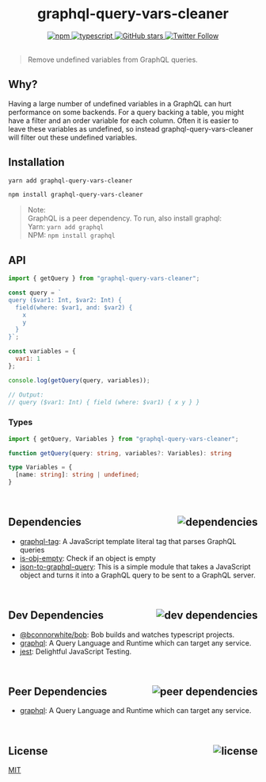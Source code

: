 <div align="center">
  <h1>graphql-query-vars-cleaner</h1>
  <a href="https://npmjs.com/package/graphql-query-vars-cleaner">
    <img alt="npm" src="https://img.shields.io/npm/v/graphql-query-vars-cleaner.svg">
  </a>
  <a href="https://github.com/bconnorwhite/graphql-query-vars-cleaner">
    <img alt="typescript" src="https://img.shields.io/github/languages/top/bconnorwhite/graphql-query-vars-cleaner.svg">
  </a>
  <a href="https://github.com/bconnorwhite/graphql-query-vars-cleaner">
    <img alt="GitHub stars" src="https://img.shields.io/github/stars/bconnorwhite/graphql-query-vars-cleaner?label=Stars%20Appreciated%21&style=social">
  </a>
  <a href="https://twitter.com/bconnorwhite">
    <img alt="Twitter Follow" src="https://img.shields.io/twitter/follow/bconnorwhite.svg?label=%40bconnorwhite&style=social">
  </a>
</div>

<br />

> Remove undefined variables from GraphQL queries.

## Why?

Having a large number of undefined variables in a GraphQL can hurt performance on some backends.
For a query backing a table, you might have a filter and an order variable for each column.
Often it is easier to leave these variables as undefined, so instead graphql-query-vars-cleaner will filter out these undefined variables.

## Installation

```bash
yarn add graphql-query-vars-cleaner
```

```bash
npm install graphql-query-vars-cleaner
```

> Note:  
> GraphQL is a peer dependency. To run, also install graphql:  
> Yarn: `yarn add graphql`  
> NPM: `npm install graphql`  

## API

```js
import { getQuery } from "graphql-query-vars-cleaner";

const query = `
query ($var1: Int, $var2: Int) {
  field(where: $var1, and: $var2) {
    x
    y
  }
}`;

const variables = {
  var1: 1
};

console.log(getQuery(query, variables));

// Output:
// query ($var1: Int) { field (where: $var1) { x y } }

```

### Types
```ts
import { getQuery, Variables } from "graphql-query-vars-cleaner";

function getQuery(query: string, variables?: Variables): string

type Variables = {
  [name: string]: string | undefined;
}
```

<br />

<h2>Dependencies<img align="right" alt="dependencies" src="https://img.shields.io/david/bconnorwhite/graphql-query-vars-cleaner.svg"></h2>

- [graphql-tag](https://npmjs.com/package/graphql-tag): A JavaScript template literal tag that parses GraphQL queries
- [is-obj-empty](https://npmjs.com/package/is-obj-empty): Check if an object is empty
- [json-to-graphql-query](https://npmjs.com/package/json-to-graphql-query): This is a simple module that takes a JavaScript object and turns it into a GraphQL query to be sent to a GraphQL server.

<br />

<h2>Dev Dependencies<img align="right" alt="dev dependencies" src="https://img.shields.io/david/dev/bconnorwhite/graphql-query-vars-cleaner.svg"></h2>

- [@bconnorwhite/bob](https://npmjs.com/package/@bconnorwhite/bob): Bob builds and watches typescript projects.
- [graphql](https://npmjs.com/package/graphql): A Query Language and Runtime which can target any service.
- [jest](https://npmjs.com/package/jest): Delightful JavaScript Testing.

<br />

<h2>Peer Dependencies<img align="right" alt="peer dependencies" src="https://img.shields.io/david/peer/bconnorwhite/graphql-query-vars-cleaner"></h2>

- [graphql](https://npmjs.com/package/graphql): A Query Language and Runtime which can target any service.

<br />

<h2>License <img align="right" alt="license" src="https://img.shields.io/npm/l/graphql-query-vars-cleaner.svg"></h2>

[MIT](https://mit-license.org/)
